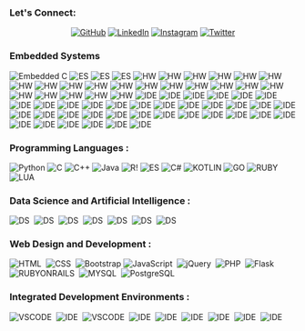  

### Let's Connect:
<p align="center">
	<a href="https://github.com/sarincr"><img src="https://img.icons8.com/bubbles/50/000000/github.png" alt="GitHub"/></a>
	<a href="https://www.linkedin.com/in/sarincr/"><img src="https://img.icons8.com/bubbles/50/000000/linkedin.png" alt="LinkedIn"/></a>
	<a href="https://www.instagram.com/sarinscr/"><img src="https://img.icons8.com/bubbles/50/000000/instagram.png" alt="Instagram"/></a>
	<a href="https://twitter.com/sarincr"><img src="https://img.icons8.com/bubbles/50/000000/twitter.png" alt="Twitter"/></a>
</p>


### Embedded Systems
![Embedded C](https://img.shields.io/badge/Microcontroller-Embedded%20C-green) 
![ES](https://img.shields.io/badge/-Arduino-00979D?style=flat-square&logo=Arduino&logoColor=white) 
![ES](https://img.shields.io/badge/raspberrypi-00979D?style=flat-square&logo=raspberrypi&logoColor=white) 
![ES](https://img.shields.io/badge/stmicroelectronics-00979D?style=flat-square&logo=stmicroelectronics&logoColor=white) 
![HW](https://img.shields.io/badge/AVR-ARDUINO-green) 
![HW](https://img.shields.io/badge/PIC-16F877A-brightgreen) 
![HW](https://img.shields.io/badge/PIC-PIC18F4580-brightgreen) 
![HW](https://img.shields.io/badge/AVR-ATMEGA128-yellowgreen)
![HW](https://img.shields.io/badge/AVR-ATMEGA328-yellowgreen) 
![HW](https://img.shields.io/badge/TI%20MSP-MSP430G2553-blue) 
![HW](https://img.shields.io/badge/ARM7-LPC2148-blue)
![HW](https://img.shields.io/badge/Cortex--M0-FRDM--KL25Z-orange) 
![HW](https://img.shields.io/badge/TI%20TIVA%20C-TM4C123GXL-blueviolet) 
![HW](https://img.shields.io/badge/TI%20HERCULES-TMS570LS12-blueviolet) 
![HW](https://img.shields.io/badge/TI%20STELLARIS-LM4F120%20-blueviolet)
![HW](https://img.shields.io/badge/Cortex--M3-STM32F100RB-blueviolet) 
![HW](https://img.shields.io/badge/Cortex--M3-%20LPC1311%2F13%2F42%2F43-blueviolet)
![HW](https://img.shields.io/badge/Cortex--M4-%20STM32F446RE-blueviolet) 
![HW](https://img.shields.io/badge/Cortex--M4-Atmel%20SAM4E-blueviolet) 
![HW](https://img.shields.io/badge/80xx-AT89C51-red) 
![HW](https://img.shields.io/badge/Cypress-PSOC4-important) 
![HW](https://img.shields.io/badge/WIFI-ESP8266-yellow)
![HW](https://img.shields.io/badge/WIFI-LUA%20BOARD-yellow) 
![HW](https://img.shields.io/badge/WIFI-WEMOS%20D1-yellow) 
![HW](https://img.shields.io/badge/ESP32%20-LOLIN%2032-yellow) 
![HW](https://img.shields.io/badge/SBC-ORANGE%20PI-critical)
![IDE](https://img.shields.io/badge/IDE-Arduino-informational)
![IDE](https://img.shields.io/badge/IDE-Atmel%20Studio-informational)
![IDE](https://img.shields.io/badge/IDE-Coocox%20CoIDE-informational)
![IDE](https://img.shields.io/badge/IDE-MPLAB%20--%20CCS-informational)
![IDE](https://img.shields.io/badge/IDE-MPLAB%20--%20XC8-informational)
![IDE](https://img.shields.io/badge/IDE-MPLAB%20--%20HI--TECH%20C-informational)
![IDE](https://img.shields.io/badge/IDE-MIKROC-informational)
![IDE](https://img.shields.io/badge/IDE-STM32%20AC6-informational)
![IDE](https://img.shields.io/badge/IDE-ATOLLIC%20TRUESTUDIO-informational)
![IDE](https://img.shields.io/badge/IDE-STM32CUBE-informational)
![IDE](https://img.shields.io/badge/IDE-LPCXPRESSO-informational)
![IDE](https://img.shields.io/badge/IDE-MCUXPRESSO-informational)
![IDE](https://img.shields.io/badge/IDE-ESPLORERSO-informational)
![IDE](https://img.shields.io/badge/IDE-FREESCALE%20CODEWARRIOR-informational)
![IDE](https://img.shields.io/badge/IDE-FREESCALE%20KINETIS%20DESIGN%20STUDIO-informational)
![IDE](https://img.shields.io/badge/IDE-ROWLEY%20CROSSWORKS-informational)
![IDE](https://img.shields.io/badge/IDE-KEIL-informational)
![IDE](https://img.shields.io/badge/IDE-IAR-informational)
![IDE](https://img.shields.io/badge/IDE-mBED-informational)
![IDE](https://img.shields.io/badge/IDE-AVR%20CODEVISION-informational)
![IDE](https://img.shields.io/badge/IDE-CROSSWARE%20DEVELOPMENT%20STUDIO-informational)
![IDE](https://img.shields.io/badge/IDE-ECLIPSE-informational)
![IDE](https://img.shields.io/badge/IDE-ARM%20GCC-informational)
![IDE](https://img.shields.io/badge/IDE-SEGGER%20ES-informational)
![IDE](https://img.shields.io/badge/IDE-Code%3A%3ABlocks%20-informational)
![IDE](https://img.shields.io/badge/IDE-ENERGIA-informational)
![IDE](https://img.shields.io/badge/IDE-CODE%20COMPOSER%20STUDIO-informational)
![IDE](https://img.shields.io/badge/IDE-MICROCONTROLLER%20STUDIO-informational)
![IDE](https://img.shields.io/badge/IDE-VISUAL%20MICRO-informational)
![IDE](https://img.shields.io/badge/IDE-XOD-informational)
![IDE](https://img.shields.io/badge/IDE-VISUINO-informational)
![IDE](https://img.shields.io/badge/IDE-VISUALINO-informational)
![IDE](https://img.shields.io/badge/IDE-SCRATCH-informational)
![IDE](https://img.shields.io/badge/IDE-BLOCKLY-informational)
![IDE](https://img.shields.io/badge/IDE-BLOCKLINO-informational)
![IDE](https://img.shields.io/badge/IDE-BlocklyDuino-informational)
### Programming Languages : <br />
![Python](https://img.shields.io/badge/Python-3776AB?style=flat-square&logo=python&logoColor=whi)
![C](https://img.shields.io/badge/C-00599C?style=flat-square&logo=c&logoColor=white)
![C++](https://img.shields.io/badge/C%2B%2B-00599C?style=flat-square&logo=c%2B%2B&logoColor=white)
![Java](https://img.shields.io/badge/Java-ED8B00?style=flat-square&logo=java&logoColor=white)
![R](https://img.shields.io/badge/R-276DC3?style=flat-square&logo=r&logoColor=white)!
![ES](https://img.shields.io/badge/julia-%23026AA7.svg?style=flat-square&logo=julia&logoColor=white) 
![C#](https://img.shields.io/badge/C%23-239120?style=flat-square&logo=c-sharp&logoColor=white)
![KOTLIN](https://img.shields.io/badge/Kotlin-0095D5?&style=flat-square&logo=kotlin&logoColor=white)
![GO](https://img.shields.io/badge/Go-00ADD8?style=flat-square&logo=go&logoColor=white)
![RUBY](https://img.shields.io/badge/Ruby-CC342D?style=flat-square&logo=ruby&logoColor=white)
![LUA](https://img.shields.io/badge/Lua-2C2D72?style=flat-square&logo=lua&logoColor=white)
### Data Science and Artificial Intelligence : <br />
![DS](https://img.shields.io/badge/numpy-%23013243.svg?style=flat-square&logo=numpy&logoColor=white)&nbsp;
![DS](https://img.shields.io/badge/scipy-%23150458.svg?style=flat-square&logo=scipy&logoColor=white)&nbsp;
![DS](https://img.shields.io/badge/scikit-learn-%23150458.svg?style=flat-square&logo=scikit-learn&logoColor=white)&nbsp;
![DS](https://img.shields.io/badge/pandas-%23150458.svg?style=flat-square&logo=pandas&logoColor=white)&nbsp;
![DS](https://img.shields.io/badge/TensorFlow-%23FF6F00.svg?style=flat-square&logo=TensorFlow&logoColor=white)&nbsp;
![DS](https://img.shields.io/badge/Keras-%23D00000.svg?style=flat-square&logo=Keras&logoColor)&nbsp;
![DS](https://img.shields.io/badge/plotly-%23150458.svg?style=flat-square&logo=plotly&logoColor=white)&nbsp;
### Web Design and Development : <br />
![HTML]( 	https://img.shields.io/badge/HTML-239120?style=flat-square&logo=html5&logoColor=white)&nbsp;
![CSS](https://img.shields.io/badge/CSS-239120?&style=flat-square&logo=css3&logoColor=white6)&nbsp;
![Bootstrap](https://img.shields.io/badge/Bootstrap-563D7C?style=flat-square&logo=bootstrap&logoColor=white)
![JavaScript](https://img.shields.io/badge/JavaScript-F7DF1E?style=flat-square&logo=javascript&logoColor=black)&nbsp;
![jQuery](https://img.shields.io/badge/jQuery-0769AD?style=flat-square&logo=jquery&logoColor=white)&nbsp;
![PHP](https://img.shields.io/badge/PHP-777BB4?style=flat-square&logo=php&logoColor=white)&nbsp;
![Flask](https://img.shields.io/badge/Flask-000000?style=flat-square&logo=flask&logoColor=white)&nbsp;
![RUBYONRAILS](https://img.shields.io/badge/Ruby_on_Rails-CC0000?style=flat-square&logo=ruby-on-rails&logoColor=white)&nbsp;
![MYSQL](https://img.shields.io/badge/MySQL-00000F?style=flat-square&logo=mysql&logoColor=white)&nbsp;
![PostgreSQL](https://img.shields.io/badge/PostgreSQL-316192?style=flat-square&logo=postgresql&logoColor=white)&nbsp;
### Integrated Development Environments : <br />
![VSCODE](https://img.shields.io/badge/eclipseide-0078d7.svg?style=flat-square&logo=eclipseide&logoColor=white)&nbsp;
![IDE](https://img.shields.io/badge/Jupyter-%23F37626.svg?style=flat-square&logo=Jupyter&logoColor=white)&nbsp;
![VSCODE](https://img.shields.io/badge/VisualStudioCode-0078d7.svg?style=flat-square&logo=visual-studio-code&logoColor=white)&nbsp;
![IDE](https://img.shields.io/badge/spyderide-143?style=flat-square&logo=spyderide&logoColor=black&color=black&labelColor=green)&nbsp;
![IDE](https://img.shields.io/badge/pycharm-143?style=flat-square&logo=pycharm&logoColor=black&color=black&labelColor=green)&nbsp;
![IDE](https://img.shields.io/badge/VisualStudio-5C2D91.svg?style=flat-square&logo=visual-studio&logoColor=white)&nbsp;
![IDE](https://img.shields.io/badge/IntelliJIDEA-000000.svg?style=flat-square&logo=intellij-idea&logoColor=white)&nbsp;
![IDE](https://img.shields.io/badge/sublime_text-%23575757.svg?style=flat-square&logo=sublime-text&logoColor=important)&nbsp;
![IDE](https://img.shields.io/badge/Atom-%2366595C.svg?style=flat-square&logo=atom&logoColor=white)&nbsp;
